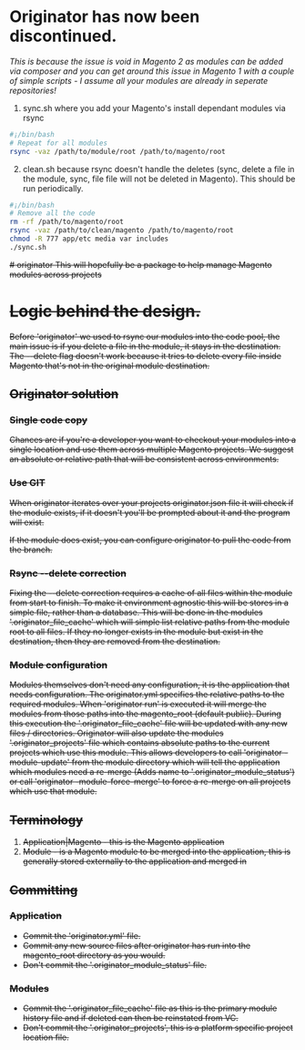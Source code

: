 # Originator has now been discontinued.
_This is because the issue is void in Magento 2 as modules can be added via composer and you can get around this issue in Magento 1 with a couple of simple scripts - I assume all your modules are already in seperate repositories!_

1) sync.sh where you add your Magento's install dependant modules via rsync

```bash
#¡/bin/bash
# Repeat for all modules
rsync -vaz /path/to/module/root /path/to/magento/root
```

2) clean.sh because rsync doesn't handle the deletes (sync, delete a file in the module, sync, file file will not be deleted in Magento). This should be run periodically.

```bash
#¡/bin/bash
# Remove all the code
rm -rf /path/to/magento/root
rsync -vaz /path/to/clean/magento /path/to/magento/root
chmod -R 777 app/etc media var includes
./sync.sh
```

<del>
# originator
This will hopefully be a package to help manage Magento modules across projects

# Logic behind the design.
Before 'originator' we used to rsync our modules into the code pool, the main issue is if you delete a file in the
module, it stays in the destination. The --delete flag doesn't work because it tries to delete every file inside
Magento that's not in the original module destination.

## Originator solution

### Single code copy
Chances are if you're a developer you want to checkout your modules into a single location and use them across multiple
Magento projects. We suggest an absolute or relative path that will be consistent across environments.

### Use GIT
When originator iterates over your projects originator.json file it will check if the module exists, if it doesn't
you'll be prompted about it and the program will exist.

If the module does exist, you can configure originator to pull the code from the branch.

### Rsync --delete correction
Fixing the --delete correction requires a cache of all files within the module from start to finish. To make it
environment agnostic this will be stores in a simple file, rather than a database. This will be done
in the modules '.originator_file_cache' which will simple list relative paths from the module root to all files.
If they no longer exists in the module but exist in the destination, then they are removed from the destination.

### Module configuration
Modules themselves don't need any configuration, it is the application that needs configuration. The originator.yml specifies
the relative paths to the required modules. When 'originator run' is executed it will merge the modules from those paths
into the magento_root (default public). During this execution the '.originator_file_cache' file will be updated with any new
files / directories. Originator will also update the modules '.originator_projects' file which contains absolute paths
to the current projects which use this module. This allows developers to call 'originator -module-update' from the module directory which
will tell the application which modules need a re-merge (Adds name to '.originator_module_status') or call
'originator -module-force-merge' to force a re-merge on all projects which use that module.

## Terminology

1. Application|Magento - this is the Magento application
2. Module - is a Magento module to be merged into the application, this is generally stored externally to the
application and merged in

## Committing

### Application

* Commit the 'originator.yml' file.
* Commit any new source files after originator has run into the magento_root directory as you would.
* Don't commit the '.originator_module_status' file.

### Modules

* Commit the '.originator_file_cache' file as this is the primary module history file and if deleted can then be reinstated
from VC.
* Don't commit the '.originator_projects', this is a platform specific project location file.

</del>



